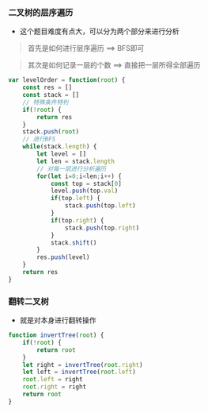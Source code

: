 ### 二叉树的层序遍历

+ 这个题目难度有点大，可以分为两个部分来进行分析

> 首先是如何进行层序遍历 ==> BFS即可

> 其次是如何记录一层的个数 ==> 直接把一层所得全部遍历

```js
var levelOrder = function(root) {
    const res = []
    const stack = []
    // 特殊条件特判
    if(!root) {
        return res
    }
    stack.push(root)
    // 进行BFS
    while(stack.length) {
        let level = []
        let len = stack.length
        // 对每一层进行分析遍历
        for(let i=0;i<len;i++) {
            const top = stack[0]
            level.push(top.val)
            if(top.left) {
                stack.push(top.left)
            }
            if(top.right) {
                stack.push(top.right)
            }
            stack.shift()
        }
        res.push(level)
    }
    return res
}
```

### 翻转二叉树

+ 就是对本身进行翻转操作

```js
function invertTree(root) {
    if(!root) {
        return root
    }
    let right = invertTree(root.right)
    let left = invertTree(root.left)
    root.left = right
    root.right = right
    return root
}
```